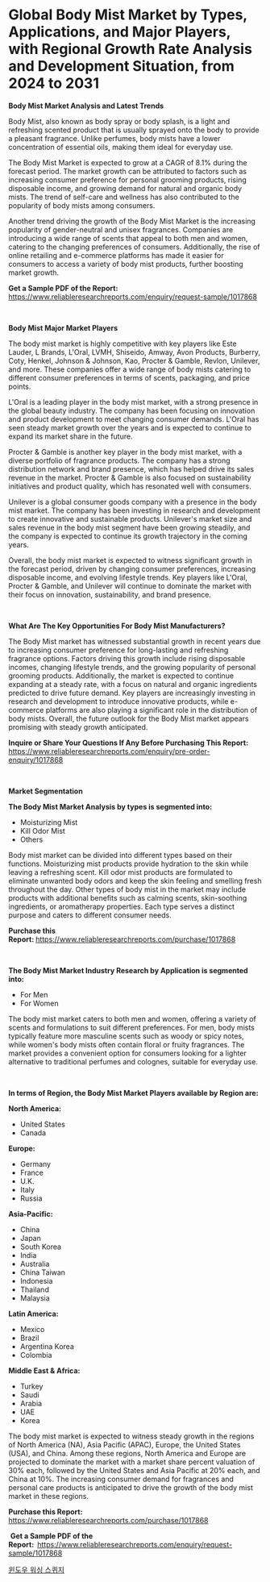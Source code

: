 <p><h1>Global Body Mist Market by Types, Applications, and Major Players, with Regional Growth Rate Analysis and Development Situation, from 2024 to 2031</h1></p><p><strong>Body Mist Market Analysis and Latest Trends</strong></p>
<p><p>Body Mist, also known as body spray or body splash, is a light and refreshing scented product that is usually sprayed onto the body to provide a pleasant fragrance. Unlike perfumes, body mists have a lower concentration of essential oils, making them ideal for everyday use.</p><p>The Body Mist Market is expected to grow at a CAGR of 8.1% during the forecast period. The market growth can be attributed to factors such as increasing consumer preference for personal grooming products, rising disposable income, and growing demand for natural and organic body mists. The trend of self-care and wellness has also contributed to the popularity of body mists among consumers.</p><p>Another trend driving the growth of the Body Mist Market is the increasing popularity of gender-neutral and unisex fragrances. Companies are introducing a wide range of scents that appeal to both men and women, catering to the changing preferences of consumers. Additionally, the rise of online retailing and e-commerce platforms has made it easier for consumers to access a variety of body mist products, further boosting market growth.</p></p>
<p><strong>Get a Sample PDF of the Report:&nbsp;</strong> <a href="https://www.reliableresearchreports.com/enquiry/request-sample/1017868">https://www.reliableresearchreports.com/enquiry/request-sample/1017868</a></p>
<p>&nbsp;</p>
<p><strong>Body Mist Major Market Players</strong></p>
<p><p>The body mist market is highly competitive with key players like Este Lauder, L Brands, L'Oral, LVMH, Shiseido, Amway, Avon Products, Burberry, Coty, Henkel, Johnson & Johnson, Kao, Procter & Gamble, Revlon, Unilever, and more. These companies offer a wide range of body mists catering to different consumer preferences in terms of scents, packaging, and price points.</p><p>L'Oral is a leading player in the body mist market, with a strong presence in the global beauty industry. The company has been focusing on innovation and product development to meet changing consumer demands. L'Oral has seen steady market growth over the years and is expected to continue to expand its market share in the future.</p><p>Procter & Gamble is another key player in the body mist market, with a diverse portfolio of fragrance products. The company has a strong distribution network and brand presence, which has helped drive its sales revenue in the market. Procter & Gamble is also focused on sustainability initiatives and product quality, which has resonated well with consumers.</p><p>Unilever is a global consumer goods company with a presence in the body mist market. The company has been investing in research and development to create innovative and sustainable products. Unilever's market size and sales revenue in the body mist segment have been growing steadily, and the company is expected to continue its growth trajectory in the coming years.</p><p>Overall, the body mist market is expected to witness significant growth in the forecast period, driven by changing consumer preferences, increasing disposable income, and evolving lifestyle trends. Key players like L'Oral, Procter & Gamble, and Unilever will continue to dominate the market with their focus on innovation, sustainability, and brand presence.</p></p>
<p>&nbsp;</p>
<p><strong>What Are The Key Opportunities For Body Mist Manufacturers?</strong></p>
<p><p>The Body Mist market has witnessed substantial growth in recent years due to increasing consumer preference for long-lasting and refreshing fragrance options. Factors driving this growth include rising disposable incomes, changing lifestyle trends, and the growing popularity of personal grooming products. Additionally, the market is expected to continue expanding at a steady rate, with a focus on natural and organic ingredients predicted to drive future demand. Key players are increasingly investing in research and development to introduce innovative products, while e-commerce platforms are also playing a significant role in the distribution of body mists. Overall, the future outlook for the Body Mist market appears promising with steady growth anticipated.</p></p>
<p><strong>Inquire or Share Your Questions If Any Before Purchasing This Report:</strong> <a href="https://www.reliableresearchreports.com/enquiry/pre-order-enquiry/1017868">https://www.reliableresearchreports.com/enquiry/pre-order-enquiry/1017868</a></p>
<p>&nbsp;</p>
<p><strong>Market Segmentation</strong></p>
<p><strong>The Body Mist Market Analysis by types is segmented into:</strong></p>
<p><ul><li>Moisturizing Mist</li><li>Kill Odor Mist</li><li>Others</li></ul></p>
<p><p>Body mist market can be divided into different types based on their functions. Moisturizing mist products provide hydration to the skin while leaving a refreshing scent. Kill odor mist products are formulated to eliminate unwanted body odors and keep the skin feeling and smelling fresh throughout the day. Other types of body mist in the market may include products with additional benefits such as calming scents, skin-soothing ingredients, or aromatherapy properties. Each type serves a distinct purpose and caters to different consumer needs.</p></p>
<p><strong>Purchase this Report:&nbsp;</strong><a href="https://www.reliableresearchreports.com/purchase/1017868">https://www.reliableresearchreports.com/purchase/1017868</a></p>
<p>&nbsp;</p>
<p><strong>The Body Mist Market Industry Research by Application is segmented into:</strong></p>
<p><ul><li>For Men</li><li>For Women</li></ul></p>
<p><p>The body mist market caters to both men and women, offering a variety of scents and formulations to suit different preferences. For men, body mists typically feature more masculine scents such as woody or spicy notes, while women's body mists often contain floral or fruity fragrances. The market provides a convenient option for consumers looking for a lighter alternative to traditional perfumes and colognes, suitable for everyday use.</p></p>
<p>&nbsp;</p>
<p><strong>In terms of Region, the Body Mist Market Players available by Region are:</strong></p>
<p>
    <p> <strong> North America: </strong>
        <ul>
            <li>United States</li>
            <li>Canada</li>
        </ul>
        </p> 
    <p> <strong> Europe: </strong>
        <ul>
            <li>Germany</li>
            <li>France</li>
            <li>U.K.</li>
            <li>Italy</li>
            <li>Russia</li>
        </ul>
        </p> 
    <p> <strong> Asia-Pacific: </strong>
        <ul>
            <li>China</li>
            <li>Japan</li>
            <li>South Korea</li>
            <li>India</li>
            <li>Australia</li>
            <li>China Taiwan</li>
            <li>Indonesia</li>
            <li>Thailand</li>
            <li>Malaysia</li>
        </ul>
        </p> 
    <p> <strong> Latin America: </strong>
        <ul>
            <li>Mexico</li>
            <li>Brazil</li>
            <li>Argentina Korea</li>
            <li>Colombia</li>
        </ul>
        </p> 
    <p> <strong> Middle East & Africa: </strong>
        <ul>
            <li>Turkey</li>
            <li>Saudi</li>
            <li>Arabia</li>
            <li>UAE</li>
            <li>Korea</li>
        </ul>
    </p>
    </p>
<p><p>The body mist market is expected to witness steady growth in the regions of North America (NA), Asia Pacific (APAC), Europe, the United States (USA), and China. Among these regions, North America and Europe are projected to dominate the market with a market share percent valuation of 30% each, followed by the United States and Asia Pacific at 20% each, and China at 10%. The increasing consumer demand for fragrances and personal care products is anticipated to drive the growth of the body mist market in these regions.</p></p>
<p><strong>Purchase this Report: </strong><a href="https://www.reliableresearchreports.com/purchase/1017868">https://www.reliableresearchreports.com/purchase/1017868</a></p>
<p>&nbsp;<strong>Get a Sample PDF of the Report:&nbsp;&nbsp;</strong><a href="https://www.reliableresearchreports.com/enquiry/request-sample/1017868">https://www.reliableresearchreports.com/enquiry/request-sample/1017868</a></p>
<p><strong></strong></p>
<p><p><a href="https://github.com/akzkkws047661437/Market-Research-Report-List-1/blob/main/75232604991.md">윈도우 워싱 스퀴지</a></p></p>